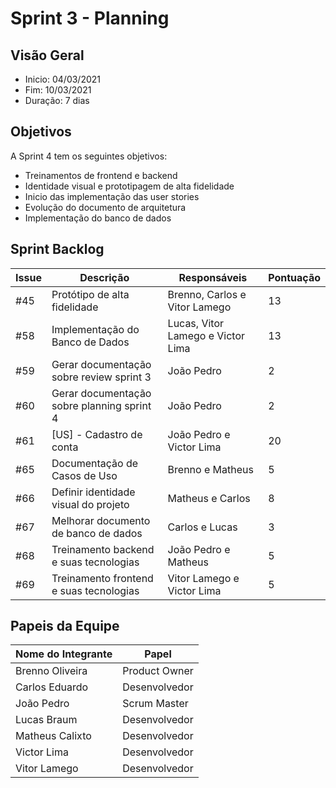 # Sprint 3 - Planning

## Visão Geral
- Inicio: 04/03/2021
- Fim: 10/03/2021
- Duração: 7 dias
 
## Objetivos
A Sprint 4 tem os seguintes objetivos:

- Treinamentos de frontend e backend
- Identidade visual e prototipagem de alta fidelidade
- Inicio das implementação das user stories
- Evolução do documento de arquitetura
- Implementação do banco de dados

## Sprint Backlog
| Issue | Descrição | Responsáveis | Pontuação
|--|--|--|--|
|#45|Protótipo de alta fidelidade|Brenno, Carlos e Vitor Lamego|13
|#58|Implementação do Banco de Dados|Lucas, Vitor Lamego e Victor Lima|13
|#59|Gerar documentação sobre review sprint 3|João Pedro|2
|#60|Gerar documentação sobre planning sprint 4|João Pedro|2
|#61|[US] - Cadastro de conta|João Pedro e Victor Lima|20
|#65|Documentação de Casos de Uso|Brenno e Matheus|5
|#66|Definir identidade visual do projeto|Matheus e Carlos|8
|#67|Melhorar documento de banco de dados|Carlos e Lucas|3
|#68|Treinamento backend e suas tecnologias|João Pedro e Matheus|5
|#69|Treinamento frontend e suas tecnologias|Vitor Lamego e Victor Lima|5

## Papeis da Equipe
| Nome do Integrante | Papel |
|--|--|
|Brenno Oliveira|Product Owner
|Carlos Eduardo|Desenvolvedor
|João Pedro|Scrum Master
|Lucas Braum|Desenvolvedor
|Matheus Calixto|Desenvolvedor
|Victor Lima|Desenvolvedor
|Vitor Lamego|Desenvolvedor
